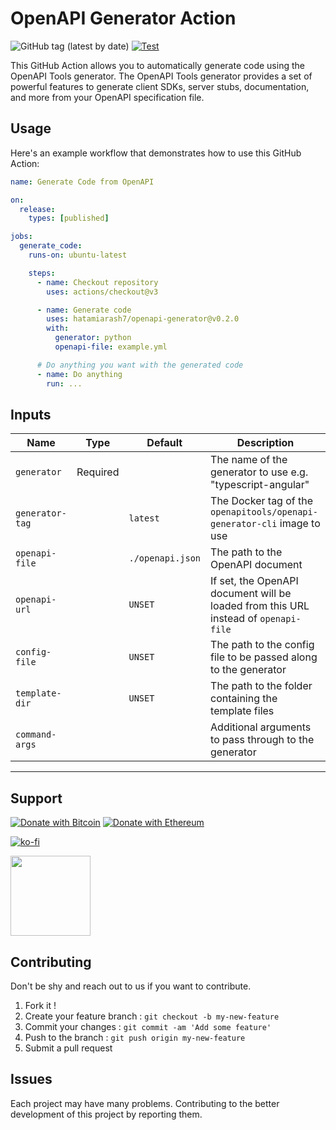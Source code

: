 # OpenAPI Generator Action

![GitHub tag (latest by date)](https://img.shields.io/github/v/tag/hatamiarash7/openapi-generator?color=%2300baba&label=Marketplace&logo=github) [![Test](https://github.com/hatamiarash7/openapi-generator/actions/workflows/test.yml/badge.svg?branch=main)](https://github.com/hatamiarash7/openapi-generator/actions/workflows/test.yml)

This GitHub Action allows you to automatically generate code using the OpenAPI Tools generator. The OpenAPI Tools generator provides a set of powerful features to generate client SDKs, server stubs, documentation, and more from your OpenAPI specification file.

## Usage

Here's an example workflow that demonstrates how to use this GitHub Action:

```yaml
name: Generate Code from OpenAPI

on:
  release:
    types: [published]

jobs:
  generate_code:
    runs-on: ubuntu-latest

    steps:
      - name: Checkout repository
        uses: actions/checkout@v3

      - name: Generate code
        uses: hatamiarash7/openapi-generator@v0.2.0
        with:
          generator: python
          openapi-file: example.yml

      # Do anything you want with the generated code
      - name: Do anything
        run: ...
```

## Inputs

| Name            | Type     | Default          | Description                                                                         |
| --------------- | -------- | ---------------- | ----------------------------------------------------------------------------------- |
| `generator`     | Required |                  | The name of the generator to use e.g. "typescript-angular"                          |
| `generator-tag` |          | `latest`         | The Docker tag of the `openapitools/openapi-generator-cli` image to use             |
| `openapi-file`  |          | `./openapi.json` | The path to the OpenAPI document                                                    |
| `openapi-url`   |          | `UNSET`          | If set, the OpenAPI document will be loaded from this URL instead of `openapi-file` |
| `config-file`   |          | `UNSET`          | The path to the config file to be passed along to the generator                     |
| `template-dir`  |          | `UNSET`          | The path to the folder containing the template files                                |
| `command-args`  |          |                  | Additional arguments to pass through to the generator                               |

---

## Support

[![Donate with Bitcoin](https://en.cryptobadges.io/badge/micro/3GhT2ABRuHuXGNzP6DH5KvLZRTXCBKkx2y)](https://en.cryptobadges.io/donate/3GhT2ABRuHuXGNzP6DH5KvLZRTXCBKkx2y) [![Donate with Ethereum](https://en.cryptobadges.io/badge/micro/0x4832fd8e2cfade141dc4873cc00cf77de604edde)](https://en.cryptobadges.io/donate/0x4832fd8e2cfade141dc4873cc00cf77de604edde)

[![ko-fi](https://www.ko-fi.com/img/githubbutton_sm.svg)](https://ko-fi.com/D1D1WGU9)

<div><a href="https://payping.ir/@hatamiarash7"><img src="https://cdn.payping.ir/statics/Payping-logo/Trust/blue.svg" height="128" width="128"></a></div>

## Contributing

Don't be shy and reach out to us if you want to contribute.

1. Fork it !
2. Create your feature branch : `git checkout -b my-new-feature`
3. Commit your changes : `git commit -am 'Add some feature'`
4. Push to the branch : `git push origin my-new-feature`
5. Submit a pull request

## Issues

Each project may have many problems. Contributing to the better development of this project by reporting them.
